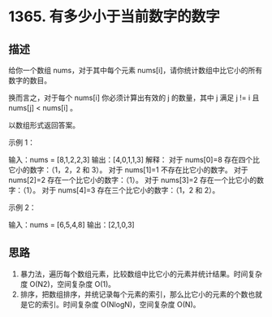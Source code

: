 # 1365. 有多少小于当前数字的数字

## 描述

给你一个数组 nums，对于其中每个元素 nums[i]，请你统计数组中比它小的所有数字的数目。

换而言之，对于每个 nums[i] 你必须计算出有效的 j 的数量，其中 j 满足 j != i 且 nums[j] < nums[i] 。

以数组形式返回答案。

示例 1：

输入：nums = [8,1,2,2,3]
输出：[4,0,1,1,3]
解释： 
对于 nums[0]=8 存在四个比它小的数字：（1，2，2 和 3）。 
对于 nums[1]=1 不存在比它小的数字。
对于 nums[2]=2 存在一个比它小的数字：（1）。 
对于 nums[3]=2 存在一个比它小的数字：（1）。 
对于 nums[4]=3 存在三个比它小的数字：（1，2 和 2）。

示例 2：

输入：nums = [6,5,4,8]
输出：[2,1,0,3]

## 思路

1. 暴力法，遍历每个数组元素，比较数组中比它小的元素并统计结果。时间复杂度 O(N2)，空间复杂度 O(1)。
2. 排序，把数组排序，并统记录每个元素的索引，那么比它小的元素的个数也就是它的索引。时间复杂度 O(NlogN)，空间复杂度 O(N)。
